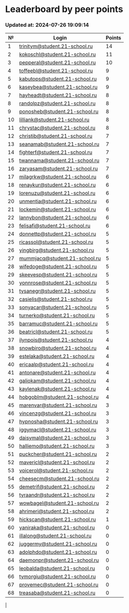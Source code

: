 # Leaderboard by peer points

### Updated at: 2024-07-26 19:09:14

| № | Login | Points |
|---|-------|--------|
|1|trinitym@student.21-school.ru|14|
|2|kokoschl@student.21-school.ru|11|
|3|pepperal@student.21-school.ru|10|
|4|toffeebl@student.21-school.ru|9|
|5|kabutops@student.21-school.ru|9|
|6|kaseybea@student.21-school.ru|9|
|7|hayheadt@student.21-school.ru|8|
|8|randolpz@student.21-school.ru|8|
|9|ponosheb@student.21-school.ru|8|
|10|lilliank@student.21-school.ru|8|
|11|chrystac@student.21-school.ru|8|
|12|christib@student.21-school.ru|7|
|13|seanamab@student.21-school.ru|7|
|14|fighterf@student.21-school.ru|7|
|15|twannama@student.21-school.ru|7|
|16|zaryasam@student.21-school.ru|7|
|17|milagrkw@student.21-school.ru|6|
|18|renaykur@student.21-school.ru|6|
|19|lorenuzu@student.21-school.ru|6|
|20|unmentia@student.21-school.ru|6|
|21|lockemin@student.21-school.ru|6|
|22|lannybon@student.21-school.ru|6|
|23|felisafi@student.21-school.ru|6|
|24|donnettp@student.21-school.ru|5|
|25|ricassol@student.21-school.ru|5|
|26|yingbirg@student.21-school.ru|5|
|27|mummjacq@student.21-school.ru|5|
|28|wifedoge@student.21-school.ru|5|
|29|skeevesp@student.21-school.ru|5|
|30|yonnrose@student.21-school.ru|5|
|31|tysanegr@student.21-school.ru|5|
|32|casielis@student.21-school.ru|5|
|33|sonyacar@student.21-school.ru|5|
|34|turnerko@student.21-school.ru|5|
|35|barramuc@student.21-school.ru|5|
|36|beatricl@student.21-school.ru|5|
|37|ilynpois@student.21-school.ru|4|
|38|snowbiro@student.21-school.ru|4|
|39|estelaka@student.21-school.ru|4|
|40|ericaalp@student.21-school.ru|4|
|41|antonare@student.21-school.ru|4|
|42|galiokam@student.21-school.ru|4|
|43|kaylenak@student.21-school.ru|4|
|44|hobgoblm@student.21-school.ru|4|
|45|marenvar@student.21-school.ru|3|
|46|vincenzg@student.21-school.ru|3|
|47|hypnosha@student.21-school.ru|3|
|48|iggymacl@student.21-school.ru|3|
|49|daisymal@student.21-school.ru|3|
|50|halliemo@student.21-school.ru|3|
|51|puckcher@student.21-school.ru|2|
|52|mavericl@student.21-school.ru|2|
|53|voicerol@student.21-school.ru|2|
|54|cheesecm@student.21-school.ru|2|
|55|demetrif@student.21-school.ru|2|
|56|tyraandr@student.21-school.ru|2|
|57|wowbagel@student.21-school.ru|2|
|58|ahrimeri@student.21-school.ru|2|
|59|hickscan@student.21-school.ru|1|
|60|yaniraka@student.21-school.ru|0|
|61|illalong@student.21-school.ru|0|
|62|juggermy@student.21-school.ru|0|
|63|adolphdo@student.21-school.ru|0|
|64|daemonpr@student.21-school.ru|0|
|65|leobalda@student.21-school.ru|0|
|66|tymorgiu@student.21-school.ru|0|
|67|provemec@student.21-school.ru|0|
|68|treasaba@student.21-school.ru|0|
|
